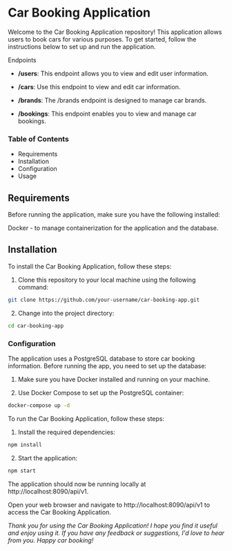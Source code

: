 # Car Booking Application
Welcome to the Car Booking Application repository! This application allows users to book cars for various purposes. To get started, follow the instructions below to set up and run the application.

Endpoints
- __/users__: This endpoint allows you to view and edit user information.

- __/cars__: Use this endpoint to view and edit car information.

- __/brands__: The /brands endpoint is designed to manage car brands.

- __/bookings__: This endpoint enables you to view and manage car bookings.

### Table of Contents
- Requirements
- Installation
- Configuration
- Usage

## Requirements
Before running the application, make sure you have the following installed:

Docker - to manage containerization for the application and the database.
## Installation
To install the Car Booking Application, follow these steps:

1. Clone this repository to your local machine using the following command:

```bash
git clone https://github.com/your-username/car-booking-app.git
```
2. Change into the project directory:

```bash
cd car-booking-app
```
### Configuration
The application uses a PostgreSQL database to store car booking information. Before running the app, you need to set up the database:

1. Make sure you have Docker installed and running on your machine.

2. Use Docker Compose to set up the PostgreSQL container:

```bash
docker-compose up -d
```
To run the Car Booking Application, follow these steps:

1. Install the required dependencies:

```bash
npm install
```
2. Start the application:

```bash
npm start
```
The application should now be running locally at http://localhost:8090/api/v1.

Open your web browser and navigate to http://localhost:8090/api/v1 to access the Car Booking Application.

_Thank you for using the Car Booking Application! I hope you find it useful and enjoy using it. If you have any feedback or suggestions, I'd love to hear from you. Happy car booking!_
